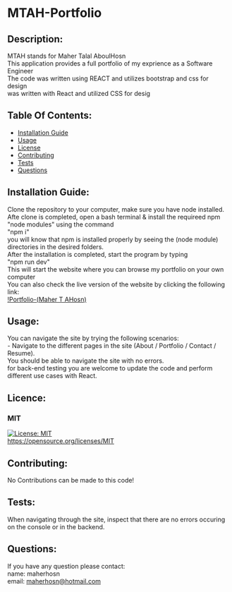 # MTAH-Portfolio

## Description:
MTAH stands for Maher Talal AboulHosn<br>This application provides a full portfolio of my exprience as a Software Engineer<br> The code was written using REACT and utilizes bootstrap and css for design<br>was written with React and utilized CSS for desig

## Table Of Contents:
- [Installation Guide](#installation-guide)
- [Usage](#usage)
- [License](#license)
- [Contributing](#contributing)
- [Tests](#tests)
- [Questions](#questions)

## Installation Guide:
Clone the repository to your computer, make sure you have node installed.<br>Afte clone is completed, open a bash terminal & install the requireed npm "node modules" using the command <br>"npm i"<br>you will know that npm is installed properly by seeing the (node module) directories in the desired folders.<br>After the installation is completed, start the program by typing<br>"npm run dev"<br>This will start the website where you can browse my portfolio on your own computer<br>You can also check the live version of the website by clicking the following link:<br>[!Portfolio-(Maher T AHosn)](https://maherthosn-portfolio.netlify.app/)

## Usage: 
You can navigate the site by trying the following scenarios:<br>- Navigate to the different pages in the site (About / Portfolio / Contact / Resume).<br> You should be able to navigate the site with no errors.<br> for back-end testing you are welcome to update the code and perform different use cases with React.

## Licence: <br>
### MIT <br>
[![License: MIT](https://img.shields.io/badge/License-MIT-yellow.svg)](https://opensource.org/licenses/MIT) <br>
https://opensource.org/licenses/MIT


## Contributing:
No Contributions can be made to this code!

## Tests:
When navigating through the site, inspect that there are no errors occuring on the console or in the backend.

## Questions:
If you have any question please contact: <br>
name: maherhosn <br>
email: maherhosn@hotmail.com
  